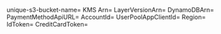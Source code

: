 unique-s3-bucket-name= 
KMS Arn=
LayerVersionArn=
DynamoDBArn=
PaymentMethodApiURL=
AccountId=
UserPoolAppClientId=
Region=
IdToken=
CreditCardToken=
